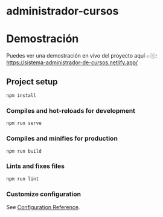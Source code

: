 # administrador-cursos

# Demostración

Puedes ver una demostración en vivo del proyecto aquí 👉🏼: https://sistema-administrador-de-cursos.netlify.app/

## Project setup
```
npm install
```

### Compiles and hot-reloads for development
```
npm run serve
```

### Compiles and minifies for production
```
npm run build
```

### Lints and fixes files
```
npm run lint
```

### Customize configuration
See [Configuration Reference](https://cli.vuejs.org/config/).
